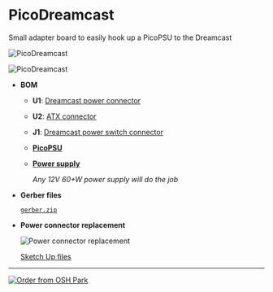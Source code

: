 # PicoDreamcast

Small adapter board to easily hook up a PicoPSU to the Dreamcast

![PicoDreamcast](https://github.com/chriz2600/PicoDreamcast/raw/master/assets/pico_dreamcast.jpg)

![PicoDreamcast](https://github.com/chriz2600/PicoDreamcast/raw/master/assets/board.png)

- **BOM**

    - **U1**: [Dreamcast power connector](https://www.digikey.com/product-detail/en/molex-connector-corporation/09-48-3064/WM13523-ND/863357)

    - **U2**: [ATX connector](https://www.aliexpress.com/item/5pcs-Motherboard-ATX-4-2-mm-24-pin-Male-Header-Pins-24-P-Mainboard-CPU-Power/32854035770.html)

    - **J1**: [Dreamcast power switch connector](https://www.digikey.com/product-detail/en/te-connectivity-amp-connectors/1-1123724-2/A106608-ND/686935)

    - [**PicoPSU**](http://www.mini-box.com/picoPSU-90)

    - [**Power supply**](https://www.amazon.de/gp/product/B00NWH1FTS/)

        *Any 12V 60+W power supply will do the job*

- **Gerber files**

    [`gerber.zip`](https://github.com/chriz2600/PicoDreamcast/blob/master/gerber.zip)

- **Power connector replacement**

    ![Power connector replacement](https://github.com/chriz2600/PicoDreamcast/raw/master/assets/connector.png)

    [Sketch Up files](https://github.com/chriz2600/PicoDreamcast/tree/master/3dprinted)

---

<a href="https://oshpark.com/shared_projects/JLMaqgx3"><img src="https://oshpark.com/assets/badge-5b7ec47045b78aef6eb9d83b3bac6b1920de805e9a0c227658eac6e19a045b9c.png" alt="Order from OSH Park"></img></a>
